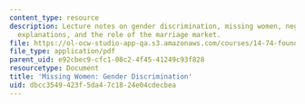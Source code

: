 ```yaml
---
content_type: resource
description: Lecture notes on gender discrimination, missing women, neglect, economic
  explanations, and the role of the marriage market.
file: https://ol-ocw-studio-app-qa.s3.amazonaws.com/courses/14-74-foundations-of-development-policy-spring-2009/dbcc3549423f5da47c1824e04cdecbea_MIT14_74s09_lec13.pdf
file_type: application/pdf
parent_uid: e92cbec9-cfc1-08c2-4f45-41249c93f828
resourcetype: Document
title: 'Missing Women: Gender Discrimination'
uid: dbcc3549-423f-5da4-7c18-24e04cdecbea
---
```

